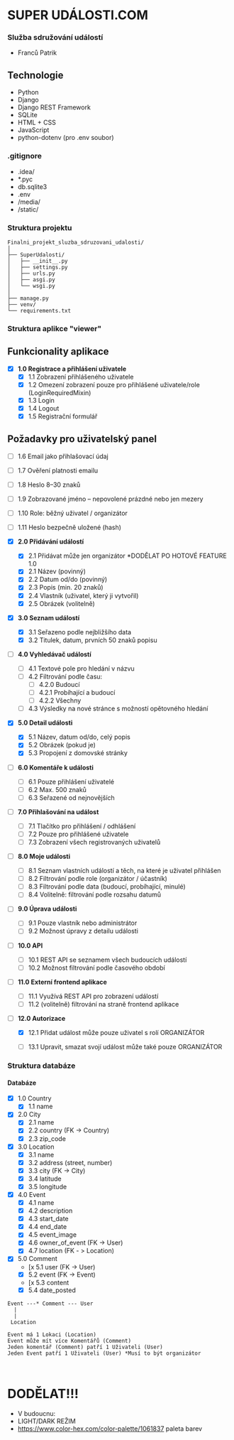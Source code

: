 # SUPER UDÁLOSTI.COM

### Služba sdružování událostí
- Franců Patrik

## Technologie
- Python
- Django
- Django REST Framework
- SQLite
- HTML + CSS
- JavaScript
- python-dotenv (pro .env soubor)

### .gitignore
* .idea/
* *.pyc
* db.sqlite3
* .env
* /media/
* /static/

### Struktura projektu
```plaintext
Finalni_projekt_sluzba_sdruzovani_udalosti/
│
├── SuperUdalosti/
│   ├── __init__.py
│   ├── settings.py
│   ├── urls.py
│   ├── asgi.py
│   └── wsgi.py
│
├── manage.py
├── venv/
└── requirements.txt
```

### Struktura aplikce "viewer"


## Funkcionality aplikace

- [x] **1.0 Registrace a přihlášení uživatele**
  - [x] 1.1 Zobrazení přihlášeného uživatele
  - [x] 1.2 Omezení zobrazení pouze pro přihlášené uživatele/role (LoginRequiredMixin)
  - [x] 1.3 Login
  - [x] 1.4 Logout
  - [x] 1.5 Registrační formulář

## Požadavky pro uživatelský panel
  - [ ] 1.6 Email jako přihlašovací údaj
  - [ ] 1.7 Ověření platnosti emailu
  - [ ] 1.8 Heslo 8–30 znaků
  - [ ] 1.9 Zobrazované jméno – nepovolené prázdné nebo jen mezery
  - [ ] 1.10 Role: běžný uživatel / organizátor
  - [ ] 1.11 Heslo bezpečně uložené (hash)


- [x] **2.0 Přidávání událostí**
  - [x] 2.1 Přidávat může jen organizátor *DODĚLAT PO HOTOVÉ FEATURE 1.0
  - [x] 2.1 Název (povinný)
  - [x] 2.2 Datum od/do (povinný)
  - [x] 2.3 Popis (min. 20 znaků)
  - [x] 2.4 Vlastník (uživatel, který ji vytvořil)
  - [x] 2.5 Obrázek (volitelně)

- [x] **3.0 Seznam událostí**
  - [x] 3.1 Seřazeno podle nejbližšího data
  - [x] 3.2 Titulek, datum, prvních 50 znaků popisu

- [ ] **4.0 Vyhledávač událostí**
  - [ ] 4.1 Textové pole pro hledání v názvu
  - [ ] 4.2 Filtrování podle času:
    - [ ] 4.2.0 Budoucí
    - [ ] 4.2.1 Probíhající a budoucí
    - [ ] 4.2.2 Všechny
  - [ ] 4.3 Výsledky na nové stránce s možností opětovného hledání

- [x] **5.0 Detail události**
  - [x] 5.1 Název, datum od/do, celý popis
  - [x] 5.2 Obrázek (pokud je)
  - [x] 5.3 Propojení z domovské stránky

- [ ] **6.0 Komentáře k události**
  - [ ] 6.1 Pouze přihlášení uživatelé
  - [ ] 6.2 Max. 500 znaků
  - [ ] 6.3 Seřazené od nejnovějších

- [ ] **7.0 Přihlašování na událost**
  - [ ] 7.1 Tlačítko pro přihlášení / odhlášení
  - [ ] 7.2 Pouze pro přihlášené uživatele
  - [ ] 7.3 Zobrazení všech registrovaných uživatelů

- [ ] **8.0 Moje události**
  - [ ] 8.1 Seznam vlastních událostí a těch, na které je uživatel přihlášen
  - [ ] 8.2 Filtrování podle role (organizátor / účastník)
  - [ ] 8.3 Filtrování podle data (budoucí, probíhající, minulé)
  - [ ] 8.4 Volitelně: filtrování podle rozsahu datumů

- [ ] **9.0 Úprava události**
  - [ ] 9.1 Pouze vlastník nebo administrátor
  - [ ] 9.2 Možnost úpravy z detailu události

- [ ] **10.0 API**
  - [ ] 10.1 REST API se seznamem všech budoucích událostí
  - [ ] 10.2 Možnost filtrování podle časového období

- [ ] **11.0 Externí frontend aplikace**
  - [ ] 11.1 Využívá REST API pro zobrazení událostí
  - [ ] 11.2 (volitelně) filtrování na straně frontend aplikace

- [ ] **12.0 Autorizace**
  - [x] 12.1 Přidat událost může pouze uživatel s rolí ORGANIZÁTOR
  - [ ] 13.1 Upravit, smazat svojí událost může také pouze ORGANIZÁTOR


### Struktura databáze

#### Databáze


- [x] 1.0 Country
  - [x] 1.1 name

- [x] 2.0 City
  - [x] 2.1 name
  - [x] 2.2 country (FK -> Country)
  - [x] 2.3 zip_code

- [x] 3.0 Location
  - [x] 3.1 name
  - [x] 3.2 address (street, number)
  - [x] 3.3 city (FK -> City)
  - [x] 3.4 latitude
  - [x] 3.5 longitude

- [x] 4.0 Event
  - [x] 4.1 name
  - [x] 4.2 description
  - [x] 4.3 start_date
  - [x] 4.4 end_date
  - [x] 4.5 event_image
  - [x] 4.6 owner_of_event (FK -> User)
  - [x] 4.7 location (FK - > Location)
 
- [x] 5.0 Comment
  - [x 5.1 user (FK -> User)
  - [x] 5.2 event (FK -> Event)
  - [x 5.3 content
  - [x] 5.4 date_posted

```plaintext
Event ---* Comment --- User
  |
  |
 Location

Event má 1 Lokaci (Location) 
Event může mít více Komentářů (Comment)
Jeden komentář (Comment) patří 1 Uživateli (User)
Jeden Event patří 1 Uživateli (User) *Musí to být organizátor



```
# DODĚLAT!!!



- V budoucnu:
- LIGHT/DARK REŽIM
- https://www.color-hex.com/color-palette/1061837 paleta barev
